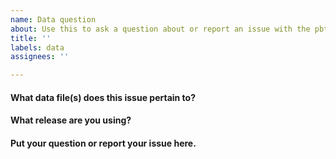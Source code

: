 ```yaml
---
name: Data question
about: Use this to ask a question about or report an issue with the pbta-tumor-evolution analysis
title: ''
labels: data
assignees: ''

---
```


#### What data file(s) does this issue pertain to?



#### What release are you using?
<!--You may want to check if the issue has been resolved in an updated release-->






#### Put your question or report your issue here.


